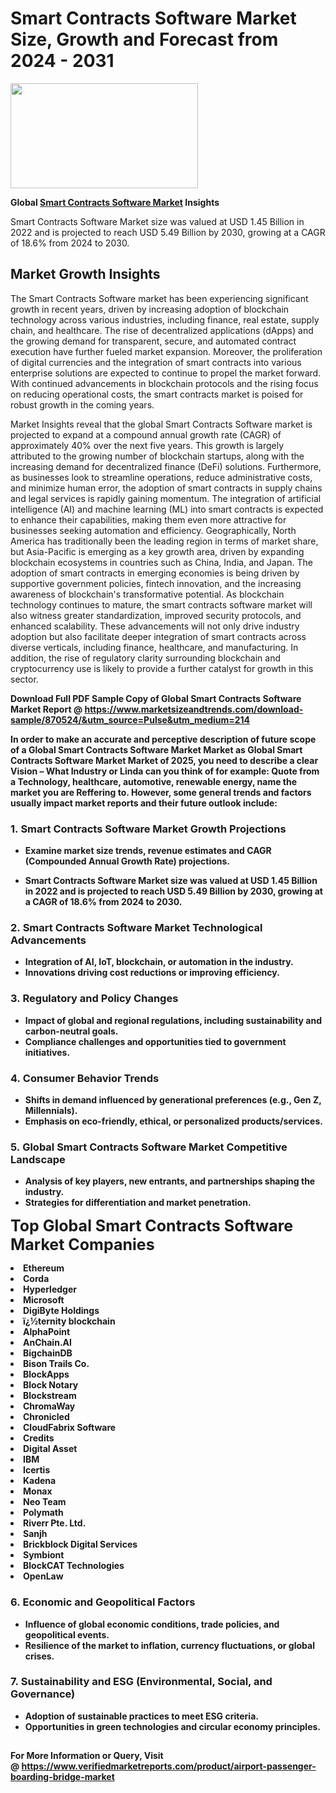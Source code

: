 <H1>Smart Contracts Software Market Size, Growth and Forecast from 2024 - 2031</H1><img class="aligncenter size-medium wp-image-584254" src="https://thirdeyenews.in/wp-content/uploads/2024/09/Global-Market-Research-300x168.jpeg" alt="" width="300" height="168" /><p><strong>Global&nbsp;<a href="https://www.marketsizeandtrends.com/download-sample/870524/&amp;utm_source=Pulse&amp;utm_medium=214">Smart Contracts Software Market</a> Insights</strong></p><p>Smart Contracts Software Market size was valued at USD 1.45 Billion in 2022 and is projected to reach USD 5.49 Billion by 2030, growing at a CAGR of 18.6% from 2024 to 2030.</p><p><h2>Market Growth Insights</h2> <p>The Smart Contracts Software market has been experiencing significant growth in recent years, driven by increasing adoption of blockchain technology across various industries, including finance, real estate, supply chain, and healthcare. The rise of decentralized applications (dApps) and the growing demand for transparent, secure, and automated contract execution have further fueled market expansion. Moreover, the proliferation of digital currencies and the integration of smart contracts into various enterprise solutions are expected to continue to propel the market forward. With continued advancements in blockchain protocols and the rising focus on reducing operational costs, the smart contracts market is poised for robust growth in the coming years.</p> <p><strong></strong></p> <p>Market Insights reveal that the global Smart Contracts Software market is projected to expand at a compound annual growth rate (CAGR) of approximately 40% over the next five years. This growth is largely attributed to the growing number of blockchain startups, along with the increasing demand for decentralized finance (DeFi) solutions. Furthermore, as businesses look to streamline operations, reduce administrative costs, and minimize human error, the adoption of smart contracts in supply chains and legal services is rapidly gaining momentum. The integration of artificial intelligence (AI) and machine learning (ML) into smart contracts is expected to enhance their capabilities, making them even more attractive for businesses seeking automation and efficiency. Geographically, North America has traditionally been the leading region in terms of market share, but Asia-Pacific is emerging as a key growth area, driven by expanding blockchain ecosystems in countries such as China, India, and Japan. The adoption of smart contracts in emerging economies is being driven by supportive government policies, fintech innovation, and the increasing awareness of blockchain's transformative potential. As blockchain technology continues to mature, the smart contracts software market will also witness greater standardization, improved security protocols, and enhanced scalability. These advancements will not only drive industry adoption but also facilitate deeper integration of smart contracts across diverse verticals, including finance, healthcare, and manufacturing. In addition, the rise of regulatory clarity surrounding blockchain and cryptocurrency use is likely to provide a further catalyst for growth in this sector.</p> <p><strong></p><p><span class=""><strong>Download Full PDF Sample Copy of Global Smart Contracts Software Market Report</strong> @ <a href="https://www.marketsizeandtrends.com/download-sample/870524/&amp;utm_source=Pulse&amp;utm_medium=214" target="_blank">https://www.marketsizeandtrends.com/download-sample/870524/&amp;utm_source=Pulse&amp;utm_medium=214</a></span></p><p>In order to make an accurate and perceptive description of future scope of a Global&nbsp;Smart Contracts Software Market Market as Global&nbsp;Smart Contracts Software Market Market of 2025, you need to describe a clear Vision &ndash; What Industry or Linda can you think of for example: Quote from a Technology, healthcare, automotive, renewable energy, name the market you are Reffering to. However, some general trends and factors usually impact market reports and their future outlook include:</p><h3>1.&nbsp;<strong>Smart Contracts Software Market Growth Projections</strong></h3><ul><li>Examine market size trends, revenue estimates and CAGR (Compounded Annual Growth Rate) projections.</li><li><p>Smart Contracts Software Market size was valued at USD 1.45 Billion in 2022 and is projected to reach USD 5.49 Billion by 2030, growing at a CAGR of 18.6% from 2024 to 2030.</p></li></ul><h3>2.&nbsp;<strong>Smart Contracts Software Market Technological Advancements</strong></h3><ul><li>Integration of AI, IoT, blockchain, or automation in the industry.</li><li>Innovations driving cost reductions or improving efficiency.</li></ul><h3>3.&nbsp;<strong>Regulatory and Policy Changes</strong></h3><ul><li>Impact of global and regional regulations, including sustainability and carbon-neutral goals.</li><li>Compliance challenges and opportunities tied to government initiatives.</li></ul><h3>4.&nbsp;<strong>Consumer Behavior Trends</strong></h3><ul><li>Shifts in demand influenced by generational preferences (e.g., Gen Z, Millennials).</li><li>Emphasis on eco-friendly, ethical, or personalized products/services.</li></ul><h3>5.&nbsp;<strong>Global Smart Contracts Software Market Competitive Landscape</strong></h3><ul><li>Analysis of key players, new entrants, and partnerships shaping the industry.</li><li>Strategies for differentiation and market penetration.</li></ul><p data-pm-slice="1 1 []"><span style="color: inherit; font-family: inherit; font-size: 25px;">Top Global Smart Contracts Software Market Companies</span></p><div class="" data-test-id=""><p><li>Ethereum</li><li> Corda</li><li> Hyperledger</li><li> Microsoft</li><li> DigiByte Holdings</li><li> ï¿½ternity blockchain</li><li> AlphaPoint</li><li> AnChain.AI</li><li> BigchainDB</li><li> Bison Trails Co.</li><li> BlockApps</li><li> Block Notary</li><li> Blockstream</li><li> ChromaWay</li><li> Chronicled</li><li> CloudFabrix Software</li><li> Credits</li><li> Digital Asset</li><li> IBM</li><li> Icertis</li><li> Kadena</li><li> Monax</li><li> Neo Team</li><li> Polymath</li><li> Riverr Pte. Ltd.</li><li> Sanjh</li><li> Brickblock Digital Services</li><li> Symbiont</li><li> BlockCAT Technologies</li><li> OpenLaw</li></p></div><h3>6.&nbsp;<strong>Economic and Geopolitical Factors</strong></h3><ul><li>Influence of global economic conditions, trade policies, and geopolitical events.</li><li>Resilience of the market to inflation, currency fluctuations, or global crises.</li></ul><h3>7.&nbsp;<strong>Sustainability and ESG (Environmental, Social, and Governance)</strong></h3><ul><li>Adoption of sustainable practices to meet ESG criteria.</li><li>Opportunities in green technologies and circular economy principles.</li></ul><h2><strong style="font-size: 14px;">For More Information or Query, Visit @&nbsp;</strong><a style="background-color: #ffffff; font-size: 14px;" href="https://www.marketsizeandtrends.com/report/smart-contracts-software-market/" target="_blank">https://www.verifiedmarketreports.com/product/airport-passenger-boarding-bridge-market</a></h2>
